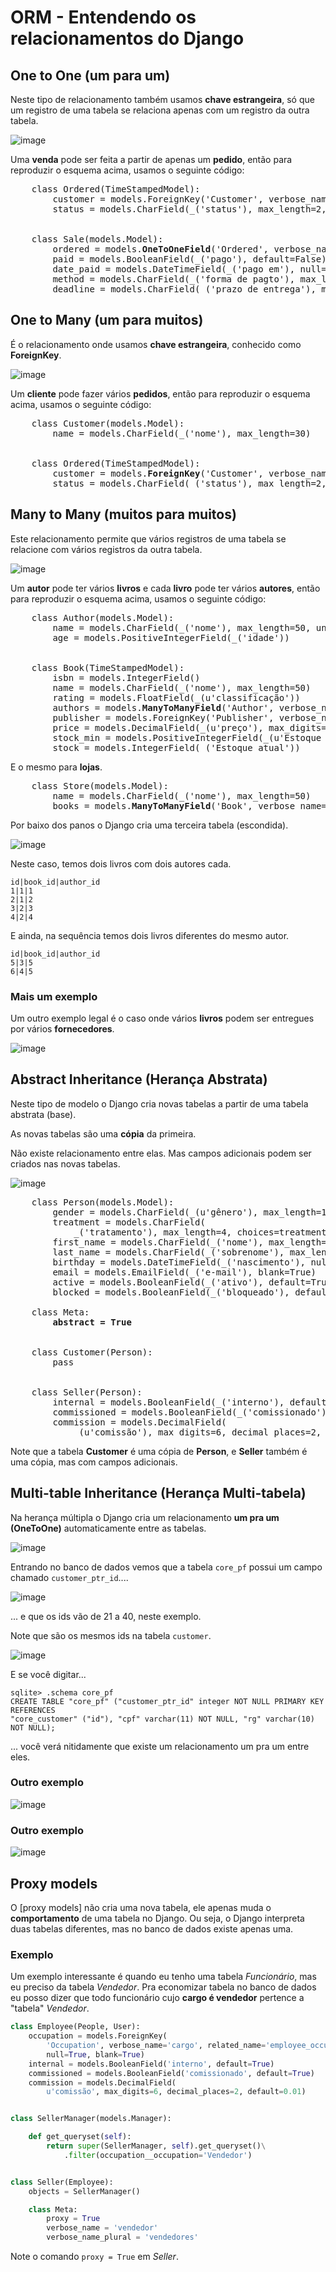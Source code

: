 # ORM - Entendendo os relacionamentos do Django

## One to One (um para um)

Neste tipo de relacionamento também usamos **chave estrangeira**, só que um registro de uma tabela se relaciona apenas com um registro da outra tabela.

![image](img/02oneToone.jpg)

Uma **venda** pode ser feita a partir de apenas um **pedido**, então para reproduzir o esquema acima, usamos o seguinte código:

<pre>
    class Ordered(TimeStampedModel):
        customer = models.ForeignKey('Customer', verbose_name=_('cliente'), related_name='cliente_pedido')
        status = models.CharField(_('status'), max_length=2, choices=status_list, default='pe')


    class Sale(models.Model):
        ordered = models.<b>OneToOneField</b>('Ordered', verbose_name=_('pedido'))
        paid = models.BooleanField(_('pago'), default=False)
        date_paid = models.DateTimeField(_('pago em'), null=True, blank=True)
        method = models.CharField(_('forma de pagto'), max_length=20, blank=True)
        deadline = models.CharField(_('prazo de entrega'), max_length=50, blank=True)
</pre>


## One to Many (um para muitos)

É o relacionamento onde usamos **chave estrangeira**, conhecido como **ForeignKey**.

![image](img/01fk.jpg)

Um **cliente** pode fazer vários **pedidos**, então para reproduzir o esquema acima, usamos o seguinte código:

<pre>
    class Customer(models.Model):
        name = models.CharField(_('nome'), max_length=30)


    class Ordered(TimeStampedModel):
        customer = models.<b>ForeignKey</b>('Customer', verbose_name=_('cliente'), related_name='cliente_pedido')
        status = models.CharField(_('status'), max_length=2, choices=status_list, default='pe')
</pre>


## Many to Many (muitos para muitos)

Este relacionamento permite que vários registros de uma tabela se relacione com vários registros da outra tabela.

![image](img/03m2m.jpg)

Um **autor** pode ter vários **livros** e cada **livro** pode ter vários **autores**, então para reproduzir o esquema acima, usamos o seguinte código:

<pre>
    class Author(models.Model):
        name = models.CharField(_('nome'), max_length=50, unique=True)
        age = models.PositiveIntegerField(_('idade'))


    class Book(TimeStampedModel):
        isbn = models.IntegerField()
        name = models.CharField(_('nome'), max_length=50)
        rating = models.FloatField(_(u'classificação'))
        authors = models.<b>ManyToManyField</b>('Author', verbose_name='autores')
        publisher = models.ForeignKey('Publisher', verbose_name='editora')
        price = models.DecimalField(_(u'preço'), max_digits=5, decimal_places=2)
        stock_min = models.PositiveIntegerField(_(u'Estoque mínimo'), default=0)
        stock = models.IntegerField(_('Estoque atual'))
</pre>

E o mesmo para **lojas**.

<pre>
    class Store(models.Model):
        name = models.CharField(_('nome'), max_length=50)
        books = models.<b>ManyToManyField</b>('Book', verbose_name='livros')
</pre>

Por baixo dos panos o Django cria uma terceira tabela (escondida).

![image](img/sqlite01.png)
    
Neste caso, temos dois livros com dois autores cada.

    id|book_id|author_id
    1|1|1
    2|1|2
    3|2|3
    4|2|4

E ainda, na sequência temos dois livros diferentes do mesmo autor.

    id|book_id|author_id
    5|3|5
    6|4|5

### Mais um exemplo

Um outro exemplo legal é o caso onde vários **livros** podem ser entregues por vários **fornecedores**.

![image](img/04m2m.jpg)


## Abstract Inheritance (Herança Abstrata)

Neste tipo de modelo o Django cria novas tabelas a partir de uma tabela abstrata (base).

As novas tabelas são uma **cópia** da primeira.

Não existe relacionamento entre elas. Mas campos adicionais podem ser criados nas novas tabelas.

![image](img/05abstract.jpg)

<pre>
    class Person(models.Model):
        gender = models.CharField(_(u'gênero'), max_length=1, choices=gender_list)
        treatment = models.CharField(
            _('tratamento'), max_length=4, choices=treatment_list, blank=True)
        first_name = models.CharField(_('nome'), max_length=30)
        last_name = models.CharField(_('sobrenome'), max_length=30)
        birthday = models.DateTimeField(_('nascimento'), null=True, blank=True)
        email = models.EmailField(_('e-mail'), blank=True)
        active = models.BooleanField(_('ativo'), default=True)
        blocked = models.BooleanField(_('bloqueado'), default=False)

    class Meta:
        <b>abstract = True</b>


    class Customer(Person):
        pass


    class Seller(Person):
        internal = models.BooleanField(_('interno'), default=True)
        commissioned = models.BooleanField(_('comissionado'), default=True)
        commission = models.DecimalField(
            _(u'comissão'), max_digits=6, decimal_places=2, default=0.01, blank=True)
</pre>

Note que a tabela **Customer** é uma cópia de **Person**, e **Seller** também é uma cópia, mas com campos adicionais.



## Multi-table Inheritance (Herança Multi-tabela)

Na herança múltipla o Django cria um relacionamento **um pra um (OneToOne)** automaticamente entre as tabelas.

![image](img/06multitable.jpg)

Entrando no banco de dados vemos que a tabela `core_pf` possui um campo chamado `customer_ptr_id`....

![image](img/core_pf.png)

... e que os ids vão de 21 a 40, neste exemplo.

Note que são os mesmos ids na tabela `customer`.

![image](img/customer_table.png)

E se você digitar...

    sqlite> .schema core_pf
    CREATE TABLE "core_pf" ("customer_ptr_id" integer NOT NULL PRIMARY KEY REFERENCES 
    "core_customer" ("id"), "cpf" varchar(11) NOT NULL, "rg" varchar(10) NOT NULL);

... você verá nitidamente que existe um relacionamento um pra um entre eles.

### Outro exemplo

![image](img/07multitable_customer_provider.jpg)

### Outro exemplo

![image](img/08multitable_teacher_student.jpg)


## Proxy models

O [proxy models] não cria uma nova tabela, ele apenas muda o **comportamento** de uma tabela no Django. Ou seja, o Django interpreta duas tabelas diferentes, mas no banco de dados existe apenas uma.

### Exemplo

Um exemplo interessante é quando eu tenho uma tabela *Funcionário*, mas eu preciso da tabela *Vendedor*. Pra economizar tabela no banco de dados eu posso dizer que todo funcionário cujo **cargo é vendedor** pertence a "tabela" *Vendedor*.

```python
class Employee(People, User):
    occupation = models.ForeignKey(
        'Occupation', verbose_name='cargo', related_name='employee_occupation',
        null=True, blank=True)
    internal = models.BooleanField('interno', default=True)
    commissioned = models.BooleanField('comissionado', default=True)
    commission = models.DecimalField(
        u'comissão', max_digits=6, decimal_places=2, default=0.01)


class SellerManager(models.Manager):

    def get_queryset(self):
        return super(SellerManager, self).get_queryset()\
            .filter(occupation__occupation='Vendedor')


class Seller(Employee):
    objects = SellerManager()

    class Meta:
        proxy = True
        verbose_name = 'vendedor'
        verbose_name_plural = 'vendedores'
```

Note o comando `proxy = True` em *Seller*.